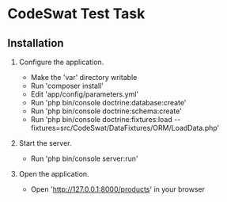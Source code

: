 CodeSwat Test Task
========================

Installation
--------------

1. Configure the application.
	- Make the 'var' directory writable
	- Run 'composer install'
	- Edit 'app/config/parameters.yml'
	- Run 'php bin/console doctrine:database:create'
	- Run 'php bin/console doctrine:schema:create'
	- Run 'php bin/console doctrine:fixtures:load --fixtures=src/CodeSwat/DataFixtures/ORM/LoadData.php'

2. Start the server.
	- Run 'php bin/console server:run'

3. Open the application.
	- Open 'http://127.0.0.1:8000/products' in your browser
	
